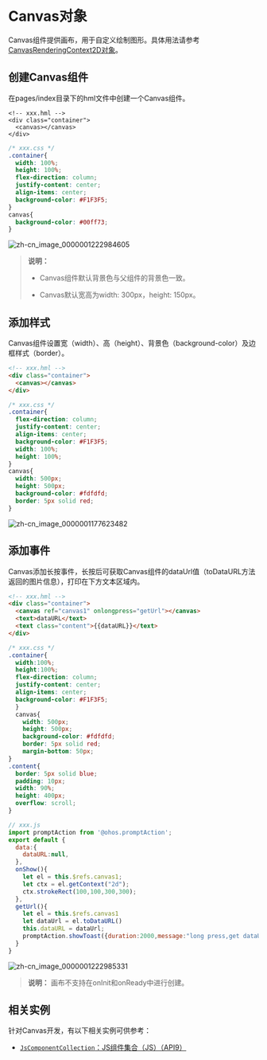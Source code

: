 # Canvas对象


Canvas组件提供画布，用于自定义绘制图形。具体用法请参考[CanvasRenderingContext2D对象](../reference/arkui-js/js-components-canvas-canvasrenderingcontext2d.md)。


## 创建Canvas组件

在pages/index目录下的hml文件中创建一个Canvas组件。


```
<!-- xxx.hml -->
<div class="container">
  <canvas></canvas>
</div>
```


```css
/* xxx.css */
.container{
  width: 100%;
  height: 100%;
  flex-direction: column;
  justify-content: center;
  align-items: center;
  background-color: #F1F3F5;
}
canvas{
  background-color: #00ff73;
}
```

![zh-cn_image_0000001222984605](figures/zh-cn_image_0000001222984605.png)

> **说明：**
> - Canvas组件默认背景色与父组件的背景色一致。
>
> - Canvas默认宽高为width: 300px，height: 150px。


## 添加样式

Canvas组件设置宽（width）、高（height）、背景色（background-color）及边框样式（border）。


```html
<!-- xxx.hml -->
<div class="container">
  <canvas></canvas>
</div>
```


```css
/* xxx.css */
.container{
  flex-direction: column;
  justify-content: center;
  align-items: center;
  background-color: #F1F3F5;
  width: 100%;
  height: 100%;
}
canvas{
  width: 500px;
  height: 500px;  
  background-color: #fdfdfd;  
  border: 5px solid red;
}
```

![zh-cn_image_0000001177623482](figures/zh-cn_image_0000001177623482.png)


## 添加事件

Canvas添加长按事件，长按后可获取Canvas组件的dataUrl值（toDataURL方法返回的图片信息），打印在下方文本区域内。


```html
<!-- xxx.hml -->
<div class="container">
  <canvas ref="canvas1" onlongpress="getUrl"></canvas>
  <text>dataURL</text>
  <text class="content">{{dataURL}}</text>
</div>
```


```css
/* xxx.css */
.container{
  width:100%;
  height:100%;
  flex-direction: column;
  justify-content: center;
  align-items: center;
  background-color: #F1F3F5;
  }
  canvas{  
    width: 500px;  
    height: 500px;
    background-color: #fdfdfd;
    border: 5px solid red;
    margin-bottom: 50px;
}
.content{
  border: 5px solid blue;
  padding: 10px;
  width: 90%;
  height: 400px; 
  overflow: scroll;
}
```


```js
// xxx.js
import promptAction from '@ohos.promptAction';
export default {
  data:{
    dataURL:null,
  },
  onShow(){
    let el = this.$refs.canvas1;
    let ctx = el.getContext("2d"); 
    ctx.strokeRect(100,100,300,300);
  },
  getUrl(){
    let el = this.$refs.canvas1
    let dataUrl = el.toDataURL()
    this.dataURL = dataUrl;
    promptAction.showToast({duration:2000,message:"long press,get dataURL"})
  }
}
```

![zh-cn_image_0000001222985331](figures/zh-cn_image_0000001222985331.gif)

> **说明：**
> 画布不支持在onInit和onReady中进行创建。

## 相关实例

针对Canvas开发，有以下相关实例可供参考：

- [`JsComponentCollection`：JS组件集合（JS）（API9）](https://gitee.com/openharmony/applications_app_samples/tree/OpenHarmony-4.0-Beta2/code/UI/JsComponentCollection/JsComponentCollection)
